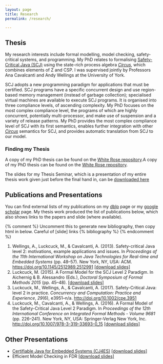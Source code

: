```yaml
---
layout: page
title: Research
permalink: /research/

---
```


## Thesis

My research interests include formal modelling, model checking, safety-critical systems, and programming. My PhD relates to formalising [Safety-Critical Java (SCJ)](https://www.jcp.org/en/jsr/detail?id=302) using the state-rich process algebra [_Circus_](https://www.cs.york.ac.uk/circus/), which combines elements of Z and CSP. I was supervised jointly by Professors Ana Cavalcanti and Andy Wellings at the University of York.

SCJ adopts a new programming paradigm for applications that must be certified. SCJ programs have a specific concurrent design and use region-based memory management (instead of garbage collection); specialised virtual machines are available to execute SCJ programs. It is organised into three compliance levels, of ascending complexity. My PhD focuses on the most complex compliance level, the programs of which are highly concurrent, potentially multi-processor, and make use of suspension and a variety of release patterns. My PhD provides the most complex compliance level of SCJ with its first semantics, enables further integration with other [_Circus_](https://www.cs.york.ac.uk/circus/) semantics for SCJ, and provides automatic translation from SCJ to our model.
### Finding my Thesis

A copy of my PhD thesis can be found on the [White Rose repository](http://etheses.whiterose.ac.uk/17307/).A copy of my PhD thesis can be found on the [White Rose repository](http://etheses.whiterose.ac.uk/17307/).

The slides for my Thesis Seminar, which is a presentation of my entire thesis work given just before the final hand in, can be <a href="/files/presentations/MLuckcuck_thesisSeminar.pdf" download >downloaded here</a>

## Publications and Presentations

You can find external lists of my publications on my [dblp](http://dblp.uni-trier.de/pers/hd/l/{{site.dblp_username}}) page or my [google scholar](https://scholar.google.co.uk/citations?user={{site.scholar_username}}) page. My thesis work produced the list of publications below, which also shows links to the papers and slide (where available).


{% comment %}
Uncomment this to generate new bibliography, then copy html in below. Careful of [slide] links
{% bibliography %}
{% endcomment %}

<ol class="bibliography"><li><span id="Wellings2013">Wellings, A., Luckcuck, M., &amp; Cavalcanti, A. (2013). Safety-critical Java level 2: motivations, example applications and issues. In <i>Proceedings of the 11th International Workshop on Java Technologies for Real-time and Embedded Systems</i> (pp. 48–57). New York, NY, USA: ACM. <a href="https://doi.org/10.1145/2512989.2512991">https://doi.org/10.1145/2512989.2512991</a> <a href="/files/presentations/jtres2013_usesofscjlevel2.pdf" download >[download slides]</a> </span></li>

<li><span id="Luckcuck2015-ua">Luckcuck, M. (2015). A Formal Model for the SCJ Level 2 Paradigm. In Aichernig &amp; B. Alessandro (Eds.), <i>Doctoral Symposium of Formal Methods 2015</i> (pp. 45–48). <a href="/files/presentations/dsfm2015_formalModelForSCJL2.pdf" download > [download slides]</a> </span></li>

<li><span id="Luckcuck2016-hp">Luckcuck, M., Wellings, A., &amp; Cavalcanti, A. (2017). Safety-Critical Java: level 2 in practice. <i>Concurrency and Computation: Practice and Experience</i>, <i>29</i>(6), e3951–n/a. <a href="https://doi.org/10.1002/cpe.3951">http://doi.org/10.1002/cpe.3951</a>  </span></li>

<li><span id="Luckcuck2016-om">Luckcuck, M., Cavalcanti, A., &amp; Wellings, A. (2016). A Formal Model of the Safety-Critical Java Level 2 Paradigm. In <i>Proceedings of the 12th International Conference on Integrated Formal Methods - Volume 9681</i> (pp. 226–241). New York, NY, USA: Springer-Verlag New York, Inc. <a href="https://doi.org/10.1007/978-3-319-33693-0_15">http://doi.org/10.1007/978-3-319-33693-0_15</a> <a href="/files/presentations/ifm2016_formalModelForTheScjL2Paradigm.pdf" download >[download slides]</a> </span></li></ol>

## Other Presentations

+ [Certifiable Java for Embedded Systems (CJ4ES)](http://cj4es.imm.dtu.dk/) <a href="/files/presentations/CJ4ES_modellingSscjL2InCircus.pdf" download > [download slides]</a>
+ Efficient Model Checking in FDR <a href="/files/presentations/efficientModelChecking.pdf" download > [download slides]</a>
